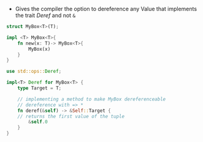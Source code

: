 - Gives the compiler the option to dereference any Value that implements the trait *Deref* and not `&`

```Rust
struct MyBox<T>(T);

impl <T> MyBox<T>{
	fn new(x: T)-> MyBox<T>{
		MyBox(x)
	}
}

use std::ops::Deref;

impl<T> Deref for MyBox<T> {
    type Target = T;

	// implementing a method to make MyBox dereferenceable
	// dereference with => *
    fn deref(&self) -> &Self::Target {
    // returns the first value of the tuple
        &self.0
    }
}

```